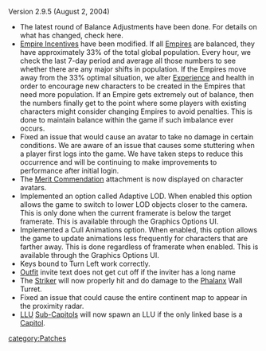 Version 2.9.5 (August 2, 2004)

-   The latest round of Balance Adjustments have been done. For details
    on what has changed, check here.
-   [Empire Incentives](Empire_Incentives "wikilink") have been
    modified. If all [Empires](Empire "wikilink") are balanced, they
    have approximately 33% of the total global population. Every hour,
    we check the last 7-day period and average all those numbers to see
    whether there are any major shifts in population. If the Empires
    move away from the 33% optimal situation, we alter
    [Experience](Experience "wikilink") and health in order to encourage
    new characters to be created in the Empires that need more
    population. If an Empire gets extremely out of balance, then the
    numbers finally get to the point where some players with existing
    characters might consider changing Empires to avoid penalties. This
    is done to maintain balance within the game if such imbalance ever
    occurs.
-   Fixed an issue that would cause an avatar to take no damage in
    certain conditions. We are aware of an issue that causes some
    stuttering when a player first logs into the game. We have taken
    steps to reduce this occurrence and will be continuing to make
    improvements to performance after initial login.
-   The [Merit Commendation](Merit_Commendation "wikilink") attachment
    is now displayed on character avatars.
-   Implemented an option called Adaptive LOD. When enabled this option
    allows the game to switch to lower LOD objects closer to the camera.
    This is only done when the current framerate is below the target
    framerate. This is available through the Graphics Options UI.
-   Implemented a Cull Animations option. When enabled, this option
    allows the game to update animations less frequently for characters
    that are farther away. This is done regardless of framerate when
    enabled. This is available through the Graphics Options UI.
-   Keys bound to Turn Left work correctly.
-   [Outfit](Outfit "wikilink") invite text does not get cut off if the
    inviter has a long name
-   The [Striker](Striker "wikilink") will now properly hit and do
    damage to the [Phalanx](Phalanx "wikilink") Wall Turret.
-   Fixed an issue that could cause the entire continent map to appear
    in the proximity radar.
-   [LLU](LLU "wikilink") [Sub-Capitols](Sub-Capitol "wikilink") will
    now spawn an LLU if the only linked base is a
    [Capitol](Capitol "wikilink").

[category:Patches](category:Patches "wikilink")